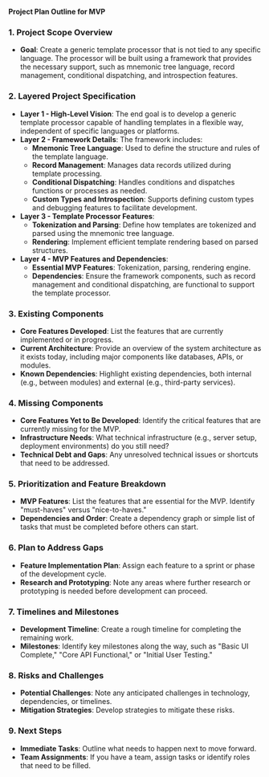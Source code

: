 **Project Plan Outline for MVP**

### 1. **Project Scope Overview**
   - **Goal**: Create a generic template processor that is not tied to any specific language. The processor will be built using a framework that provides the necessary support, such as mnemonic tree language, record management, conditional dispatching, and introspection features.

### 2. **Layered Project Specification**
   - **Layer 1 - High-Level Vision**: The end goal is to develop a generic template processor capable of handling templates in a flexible way, independent of specific languages or platforms.
   - **Layer 2 - Framework Details**: The framework includes:
     - **Mnemonic Tree Language**: Used to define the structure and rules of the template language.
     - **Record Management**: Manages data records utilized during template processing.
     - **Conditional Dispatching**: Handles conditions and dispatches functions or processes as needed.
     - **Custom Types and Introspection**: Supports defining custom types and debugging features to facilitate development.
   - **Layer 3 - Template Processor Features**:
     - **Tokenization and Parsing**: Define how templates are tokenized and parsed using the mnemonic tree language.
     - **Rendering**: Implement efficient template rendering based on parsed structures.
   - **Layer 4 - MVP Features and Dependencies**:
     - **Essential MVP Features**: Tokenization, parsing, rendering engine.
     - **Dependencies**: Ensure the framework components, such as record management and conditional dispatching, are functional to support the template processor.

### 3. **Existing Components**
   - **Core Features Developed**: List the features that are currently implemented or in progress.
   - **Current Architecture**: Provide an overview of the system architecture as it exists today, including major components like databases, APIs, or modules.
   - **Known Dependencies**: Highlight existing dependencies, both internal (e.g., between modules) and external (e.g., third-party services).

### 4. **Missing Components**
   - **Core Features Yet to Be Developed**: Identify the critical features that are currently missing for the MVP.
   - **Infrastructure Needs**: What technical infrastructure (e.g., server setup, deployment environments) do you still need?
   - **Technical Debt and Gaps**: Any unresolved technical issues or shortcuts that need to be addressed.

### 5. **Prioritization and Feature Breakdown**
   - **MVP Features**: List the features that are essential for the MVP. Identify "must-haves" versus "nice-to-haves."
   - **Dependencies and Order**: Create a dependency graph or simple list of tasks that must be completed before others can start.

### 6. **Plan to Address Gaps**
   - **Feature Implementation Plan**: Assign each feature to a sprint or phase of the development cycle.
   - **Research and Prototyping**: Note any areas where further research or prototyping is needed before development can proceed.

### 7. **Timelines and Milestones**
   - **Development Timeline**: Create a rough timeline for completing the remaining work.
   - **Milestones**: Identify key milestones along the way, such as "Basic UI Complete," "Core API Functional," or "Initial User Testing."

### 8. **Risks and Challenges**
   - **Potential Challenges**: Note any anticipated challenges in technology, dependencies, or timelines.
   - **Mitigation Strategies**: Develop strategies to mitigate these risks.

### 9. **Next Steps**
   - **Immediate Tasks**: Outline what needs to happen next to move forward.
   - **Team Assignments**: If you have a team, assign tasks or identify roles that need to be filled.

